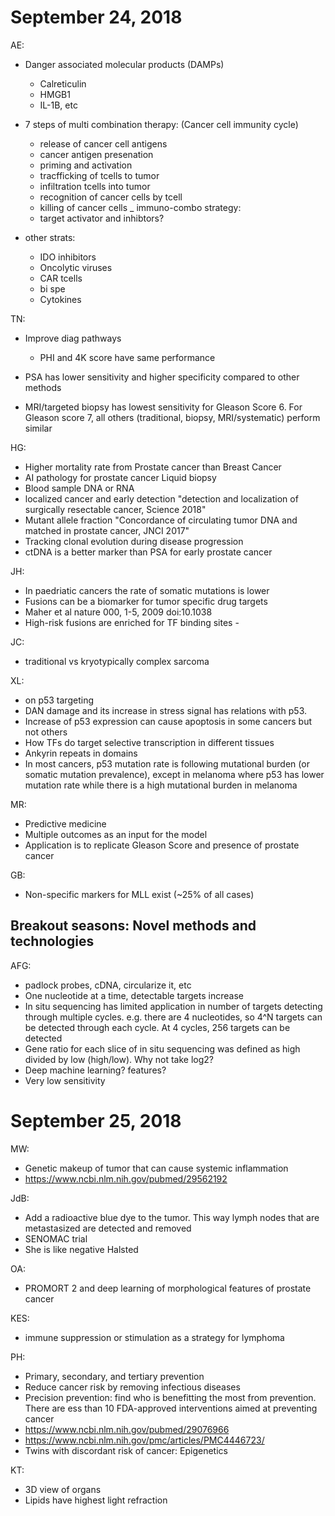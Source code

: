 # September 24, 2018

AE:

- Danger associated molecular products (DAMPs)

  - Calreticulin
  - HMGB1
  - IL-1B, etc

- 7 steps of multi combination therapy: (Cancer cell immunity cycle)

  - release of cancer cell antigens
  - cancer antigen presenation
  - priming and activation
  - tracfficking of tcells to tumor
  - infiltration tcells into tumor
  - recognition of cancer cells by tcell
  - killing of cancer cells _ immuno-combo strategy:
  - target activator and inhibtors?

- other strats:

  - IDO inhibitors
  - Oncolytic viruses
  - CAR tcells
  - bi spe
  - Cytokines

TN:

- Improve diag pathways

  - PHI and 4K score have same performance

- PSA has lower sensitivity and higher specificity compared to other methods

- MRI/targeted biopsy has lowest sensitivity for Gleason Score 6\. For Gleason score 7, all others (traditional, biopsy, MRI/systematic) perform similar

HG:

- Higher mortality rate from Prostate cancer than Breast Cancer
- AI pathology for prostate cancer Liquid biopsy
- Blood sample DNA or RNA
- localized cancer and early detection "detection and localization of surgically resectable cancer, Science 2018"
- Mutant allele fraction "Concordance of circulating tumor DNA and matched in prostate cancer, JNCI 2017"
- Tracking clonal evolution during disease progression
- ctDNA is a better marker than PSA for early prostate cancer

JH:

- In paedriatic cancers the rate of somatic mutations is lower
- Fusions can be a biomarker for tumor specific drug targets
- Maher et al nature 000, 1-5, 2009 doi:10.1038
- High-risk fusions are enriched for TF binding sites -

JC:

- traditional vs kryotypically complex sarcoma

XL:

- on p53 targeting
- DAN damage and its increase in stress signal has relations with p53.
- Increase of p53 expression can cause apoptosis in some cancers but not others
- How TFs do target selective transcription in different tissues
- Ankyrin repeats in domains
- In most cancers, p53 mutation rate is following mutational burden (or somatic mutation prevalence), except in melanoma where p53 has lower mutation rate while there is a high mutational burden in melanoma

MR:

- Predictive medicine
- Multiple outcomes as an input for the model
- Application is to replicate Gleason Score and presence of prostate cancer

GB:

- Non-specific markers for MLL exist (~25% of all cases)

## Breakout seasons: Novel methods and technologies

AFG:

- padlock probes, cDNA, circularize it, etc
- One nucleotide at a time, detectable targets increase
- In situ sequencing has limited application in number of targets detecting through multiple cycles. e.g. there are 4 nucleotides, so 4^N targets can be detected through each cycle. At 4 cycles, 256 targets can be detected
- Gene ratio for each slice of in situ sequencing was defined as high divided by low (high/low). Why not take log2?
- Deep machine learning? features?
- Very low sensitivity

# September 25, 2018

MW:

- Genetic makeup of tumor that can cause systemic inflammation
- <https://www.ncbi.nlm.nih.gov/pubmed/29562192>

JdB:

- Add a radioactive blue dye to the tumor. This way lymph nodes that are metastasized are detected and removed
- SENOMAC trial
- She is like negative Halsted

OA:

- PROMORT 2 and deep learning of morphological features of prostate cancer

KES:

- immune suppression or stimulation as a strategy for lymphoma

PH:

- Primary, secondary, and tertiary prevention
- Reduce cancer risk by removing infectious diseases
- Precision prevention: find who is benefitting the most from prevention. There are ess than 10 FDA-approved interventions aimed at preventing cancer
- <https://www.ncbi.nlm.nih.gov/pubmed/29076966>
- <https://www.ncbi.nlm.nih.gov/pmc/articles/PMC4446723/>
- Twins with discordant risk of cancer: Epigenetics

KT:

- 3D view of organs
- Lipids have highest light refraction
